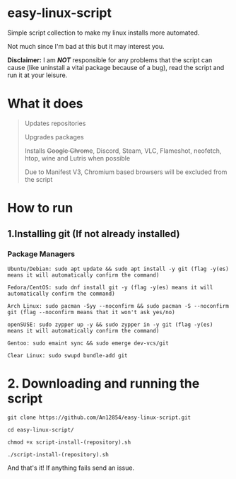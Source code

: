 # easy-linux-script
Simple script collection to make my linux installs more automated.

Not much since I'm bad at this but it may interest you.

**Disclaimer:** I am ***NOT*** responsible for any problems that the script can cause (like uninstall a vital package because of a bug), read the script and run it at your leisure.

# What it does
> Updates repositories
> 
> Upgrades packages
> 
> Installs ~~Google Chrome~~, Discord, Steam, VLC, Flameshot, neofetch, htop, wine and Lutris when possible
>
> Due to Manifest V3, Chromium based browsers will be excluded from the script


# How to run
## 1.Installing git (If not already installed)
### Package Managers

```
Ubuntu/Debian: sudo apt update && sudo apt install -y git (flag -y(es) means it will automatically confirm the command)

Fedora/CentOS: sudo dnf install git -y (flag -y(es) means it will automatically confirm the command)

Arch Linux: sudo pacman -Syy --noconfirm && sudo pacman -S --noconfirm git (flag --noconfirm means that it won't ask yes/no)

openSUSE: sudo zypper up -y && sudo zypper in -y git (flag -y(es) means it will automatically confirm the command)

Gentoo: sudo emaint sync && sudo emerge dev-vcs/git

Clear Linux: sudo swupd bundle-add git
```

# 2. Downloading and running the script

```
git clone https://github.com/An12854/easy-linux-script.git

cd easy-linux-script/

chmod +x script-install-(repository).sh

./script-install-(repository).sh
```
And that's it! If anything fails send an issue.
